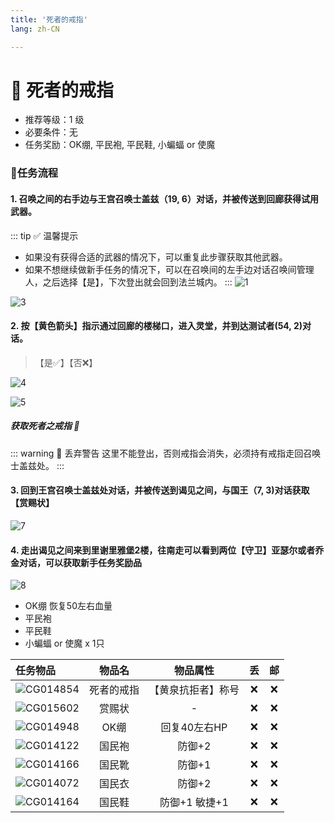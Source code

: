 ```yaml
---
title: '死者的戒指'
lang: zh-CN

---
```


<RouterBack />


# 📜 死者的戒指

- 推荐等级：1 级
- 必要条件：无
- 任务奖励：OK绷, 平民袍, 平民鞋, 小蝙蝠 or 使魔
### 📝任务流程

#### 1. 召唤之间的右手边与王宫召唤士盖兹（19, 6）对话，并被传送到回廊获得试用武器。
::: tip ✅ 温馨提示
- 如果没有获得合适的武器的情况下，可以重复此步骤获取其他武器。
- 如果不想继续做新手任务的情况下，可以在召唤间的左手边对话召唤间管理人，之后选择【是】，下次登出就会回到法兰城内。
:::
![1](https://user-images.githubusercontent.com/78347270/115993070-05ad6480-a60c-11eb-8551-b2f007a9b5b4.png)

![3](https://user-images.githubusercontent.com/78347270/115993113-4a390000-a60c-11eb-8803-168bf4aa450d.png)

#### 2. 按【黄色箭头】指示通过回廊的楼梯口，进入灵堂，并到达测试者(54, 2)对话。
> 【是✅】【否❌】

![4](https://user-images.githubusercontent.com/78347270/115993171-92f0b900-a60c-11eb-9cad-24cc83119c7c.png)

![5](https://user-images.githubusercontent.com/78347270/115993213-cfbcb000-a60c-11eb-9f0f-97e764754b04.png)

##### 获取死者之戒指 💍
::: warning 🚨 丢弃警告
这里不能登出，否则戒指会消失，必须持有戒指走回召唤士盖兹处。
:::

#### 3. 回到王宫召唤士盖兹处对话，并被传送到谒见之间，与国王（7, 3)对话获取【赏赐状】

![7](https://user-images.githubusercontent.com/78347270/115993463-d1d33e80-a60d-11eb-953b-f263ebdfd595.png)


#### 4. 走出谒见之间来到里谢里雅堡2楼，往南走可以看到两位【守卫】亚瑟尔或者乔金对话，可以获取新手任务奖励品

![8](https://user-images.githubusercontent.com/78347270/115993492-f16a6700-a60d-11eb-9b64-bec6f9cebfd0.png)
- OK绷 恢复50左右血量
- 平民袍
- 平民鞋
- 小蝙蝠 or 使魔 x 1只


| 任务物品 | 物品名 | 物品属性 | 丢 | 邮 |
| :---- |:-------------:|:-------------:|:-------------:|:-------------:|
| ![CG014854](https://user-images.githubusercontent.com/78347270/116801034-2102fd00-ab41-11eb-91cd-04c483df1824.gif) |  死者的戒指  |  【黄泉抗拒者】称号  |  :x:  |  :x:  |
| ![CG015602](https://user-images.githubusercontent.com/78347270/116801033-2102fd00-ab41-11eb-90b3-69a0ce5d77f5.gif) |  赏赐状  |  -  |  :x:  |  :x:  |
| ![CG014948](https://user-images.githubusercontent.com/78347270/116801032-206a6680-ab41-11eb-812d-9b720ef378a9.gif) |  OK绷  | 回复40左右HP |  :x:  |  :x:  |
| ![CG014122](https://user-images.githubusercontent.com/78347270/116801031-206a6680-ab41-11eb-8880-44f0521891a7.gif) |  国民袍  | 防御+2 |  :x:  |  :x:  |
| ![CG014166](https://user-images.githubusercontent.com/78347270/116801029-1fd1d000-ab41-11eb-8aa6-837803c6a023.gif) |  国民靴  | 防御+1 |  :x:  |  :x:  |
| ![CG014072](https://user-images.githubusercontent.com/78347270/116801030-1fd1d000-ab41-11eb-895a-3d100dbaf701.gif) |  国民衣  | 防御+2 |  :x:  |  :x:  |
| ![CG014164](https://user-images.githubusercontent.com/78347270/116801026-1ea0a300-ab41-11eb-9226-74845df8eb6e.gif) |  国民鞋  | 防御+1 敏捷+1 |  :x:  |  :x:  |




